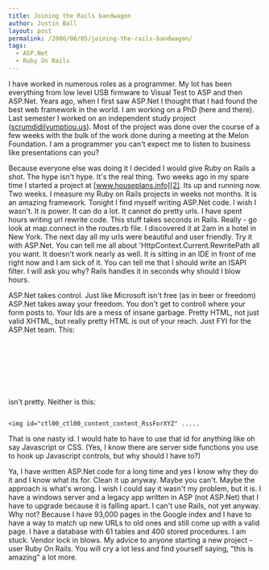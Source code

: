 ```yaml
---
title: Joining the Rails bandwagon
author: Justin Ball
layout: post
permalink: /2006/06/05/joining-the-rails-bandwagon/
tags:
  - ASP.Net
  - Ruby On Rails
---
```


I have worked in numerous roles as a programmer. My lot has been everything from low level USB firmware to Visual Test to ASP and then ASP.Net. Years ago, when I first saw ASP.Net I thought that I had found the best web framework in the world. I am working on a PhD (here and there). Last semester I worked on an independent study project ([scrumdidilyumptiou.us][1]). Most of the project was done over the course of a few weeks with the bulk of the work done during a meeting at the Melon Foundation. I am a programmer you can't expect me to listen to business like presentations can you?

 [1]: http://scrumdidilyumptiou.us

Because everyone else was doing it I decided I would give Ruby on Rails a shot. The hype isn't hype. It's the real thing. Two weeks ago in my spare time I started a project at [www.houseplans.info][2]. Its up and running now. Two weeks. I measure my Ruby on Rails projects in weeks not months. It is an amazing framework. Tonight I find myself writing ASP.Net code. I wish I wasn't. It is power. It can do a lot. It cannot do pretty urls. I have spent hours writing url rewrite code. This stuff takes seconds in Rails. Really - go look at map.connect in the routes.rb file. I discovered it at 2am in a hotel in New York. The next day all my urls were beautiful and user friendly. Try it with ASP.Net. You can tell me all about 'HttpContext.Current.RewritePath all you want. It doesn't work nearly as well. It is sitting in an IDE in front of me right now and I am sick of it. You can tell me that I should write an ISAPI filter. I will ask you why? Rails handles it in seconds why should I blow hours.

 [2]: http://www.houseplans.info

ASP.Net takes control.  Just like Microsoft isn't free (as in beer or freedom) ASP.Net takes away your freedom.  You don't get to controll where your form posts to.  Your Ids are a mess of insane garbage.  Pretty HTML, not just valid XHTML, but really pretty HTML is out of your reach.  Just FYI for the ASP.Net team.  This:

<pre><code class="html">
<div>
  <input type="hidden" name="__EVENTTARGET" id="__EVENTTARGET" value="" />
  <input type="hidden" name="__EVENTARGUMENT" id="__EVENTARGUMENT" value="" />
  <input type="hidden" name="__LASTFOCUS" id="__LASTFOCUS" value="" />
  <input type="hidden" name="__VIEWSTATE" id="__VIEWSTATE" value="/wEPDwUKLTcwODczMjYzMg8WKB4ETVhIRGYeBE1YU1FmHgRNTkhEZh4CQ1BmHgJTUWYeA0RJRGYeBE1nQ==" />
</div>
</pre></code>

isn't pretty.  Neither is this:

<pre><code class="html">
&lt;img id="ctl00_ctl00_content_content_RssForXYZ" .....
</pre></code>

That is one nasty id.  I would hate to have to use that id for anything like oh say Javascript or CSS.  (Yes, I know there are server side functions you use to hook up Javascript controls, but why should I have to?)

Ya, I have written ASP.Net code for a long time and yes I know why they do it and I know what its for.  Clean it up anyway.  Maybe you can't.  Maybe the approach is what's wrong.  I wish I could say it wasn't my problem, but it is.  I have a windows server and a legacy app written in ASP (not ASP.Net) that I have to upgrade because it is falling apart.  I can't use Rails, not yet anyway.  Why not?  Because I have 93,000 pages in the Google index and I have to have a way to match up new URLs to old ones and still come up with a valid page.  I have a database with 61 tables and 400 stored procedures.  I am stuck.  Vendor lock in blows.  My advice to anyone starting a new project - user Ruby On Rails.  You will cry a lot less and find yourself saying, "this is amazing" a lot more.